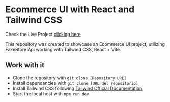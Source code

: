 # Ecommerce UI with React and Tailwind CSS

Check the Live Project [clicking here]()

This repository was created to showcase an Ecommerce UI project, utilizing FakeStore Api working with Tailwind CSS, React + Vite.

## Work with it

- Clone the repository with `git clone [Repository URL]`
- Install dependancies with `git clone [URL del repositorio]`
- Install Tailwind CSS following  [Tailwind Official Documentation](https://tailwindcss.com/docs/guides/vite)
- Start the local host with `npm run dev`


